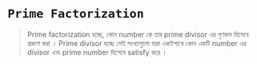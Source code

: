 # **```Prime Factorization```**

> Prime factorization হচ্ছে, কোন number কে তার prime divisor এর গুণফল হিসেবে প্রকাশ করা । Prime divisor হচ্ছে সেই সংখ্যাগুলো যারা একইসাথে কোন একটি number এর divisor এবং prime number হিসেবে satisfy করে । 


